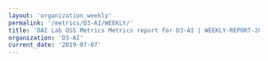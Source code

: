```yaml
---
layout: 'organization_weekly'
permalink: '/metrics/D3-AI/WEEKLY/'
title: 'DAI Lab OSS Metrics Metrics report for D3-AI | WEEKLY-REPORT-2019-07-07'
organization: 'D3-AI'
current_date: '2019-07-07'
---
```

